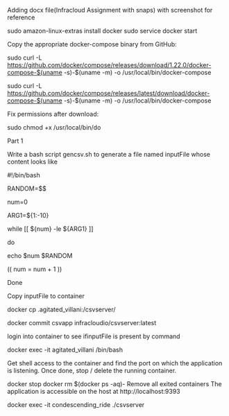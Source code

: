 Adding docx file(Infracloud Assignment with snaps) with screenshot for reference

sudo amazon-linux-extras install
docker
sudo service docker start

Copy the
appropriate docker-compose binary
from GitHub:


sudo
curl -L
https://github.com/docker/compose/releases/download/1.22.0/docker-compose-$(uname
-s)-$(uname -m) -o /usr/local/bin/docker-compose

sudo
curl -L
https://github.com/docker/compose/releases/latest/download/docker-compose-$(uname
-s)-$(uname -m) -o /usr/local/bin/docker-compose


Fix permissions after download:

sudo
chmod +x /usr/local/bin/do

Part 1


Write a bash script gencsv.sh to generate a file named inputFile whose content looks like

#!/bin/bash

RANDOM=$$

num=0

ARG1=${1:-10}

while [[ ${num} -le ${ARG1} ]]

do

echo $num $RANDOM

(( num = num + 1 ))

Done


Copy inputFile to container

docker cp .agitated_villani:/csvserver/

docker commit csvapp infracloudio/csvserver:latest

login into container to see ifinputFile is present by command

docker exec -it agitated_villani /bin/bash

Get
shell access to the container and find the port on which the application
is listening. Once done, stop / delete the running container.

docker stop <container name>
docker rm $(docker ps -aq)- Remove all exited containers
The application is accessible on the host at http://localhost:9393

docker exec -it condescending_ride ./csvserver


